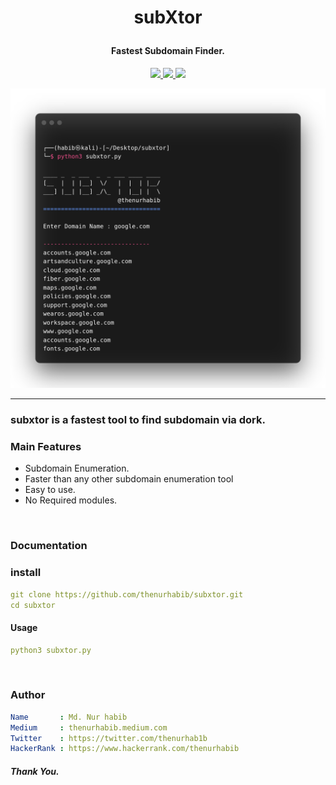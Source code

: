 <h1 align="center">
 
  subXtor

</h1>

<h4 align="center">Fastest Subdomain Finder.</h4>

<p align="center">
  <a href="https://github.com/thenurhabib/subxtor/releases">
    <img src="https://img.shields.io/github/release/thenurhabib/subxtor.svg">
  </a>
  <a href="https://travis-ci.com/thenurhabib/subxtor">
    <img src="https://img.shields.io/travis/com/thenurhabib/subxtor.svg">
  </a>
  <a href="https://github.com/thenurhabib/subxtor/issues?q=is%3Aissue+is%3Aclosed">
      <img src="https://img.shields.io/github/issues-closed-raw/thenurhabib/subxtor.svg">
  </a>
</p>

![multiple xss](./img/ss2.png)

<hr>

### subxtor is a fastest tool to find subdomain via dork.

### Main Features
- Subdomain Enumeration.
- Faster than any other subdomain enumeration tool
- Easy to use.
- No Required modules.



<br>


### Documentation
### install
```yaml
git clone https://github.com/thenurhabib/subxtor.git
cd subxtor
```


#### Usage

```yaml
python3 subxtor.py
```
<br>


### Author
```yaml
Name       : Md. Nur habib
Medium     : thenurhabib.medium.com
Twitter    : https://twitter.com/thenurhab1b
HackerRank : https://www.hackerrank.com/thenurhabib

```

##### Thank You.
